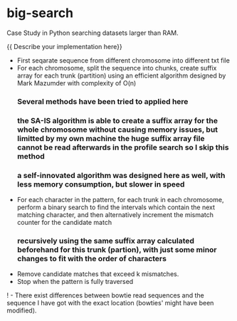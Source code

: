 # big-search
Case Study in Python searching datasets larger than RAM.

{{ Describe your implementation here}}


- First seqarate sequence from different chromosome into different txt file
- For each chromosome, split the sequence into chunks, create suffix array for each trunk (partition) using an efficient algorithm designed by Mark Mazumder with complexity of O(n)
	### Several methods have been tried to applied here
	### the SA-IS algorithm is able to create a suffix array for the whole chromosome without causing memory issues, but limitted by my own machine the huge suffix array file cannot be read afterwards in the profile search so I skip this method
	### a self-innovated algorithm was designed here as well, with less memory consumption, but slower in speed
- For each character in the pattern, for each trunk in each chromosome, perform a binary search to find the intervals which contain the next matching character, and then alternatively increment the mismatch counter for the candidate match
	### recursively using the same suffix array calculated beforehand for this trunk (partion), with just some minor changes to fit with the order of characters
- Remove candidate matches that exceed k mismatches.
- Stop when the pattern is fully traversed

! - There exist differences between bowtie read sequences and the sequence I have got with the exact location (bowties' might have been modified).
